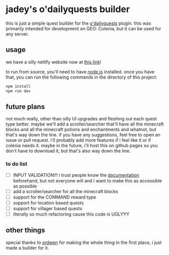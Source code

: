 # jadey's o'dailyquests builder

this is just a simple quest builder for the [o'dailyquests](https://ordwenplugins.gitbook.io/odailyquests/) plugin. this was primarily intended for development on GEO: Colenia, but it can be used for any server.

## usage
we have a silly netlify website now at [this link](https://mellow-zuccutto-1f0574.netlify.app/)!

to run from source, you'll need to have [node.js](https://nodejs.org/en/) installed. once you have that, you can run the following commands in the directory of this project:

```bash
npm install
npm run dev
```

## future plans
not much really, other than silly UI upgrades and fleshing out each quest type better. maybe we'll add a scroller/searcher that'll have all the minecraft blocks and all the minecraft potions and enchantments and whatnot, but that's way down the line. if you have any suggestions, feel free to open an issue or pull request. i'll probably add more features if i feel like it or if colenia needs it. maybe in the future, i'll host this on github pages so you don't have to download it, but that's also way down the line.

### to do list 
- [ ] INPUT VALIDATION!!! i trust people know the [documentation](https://ordwenplugins.gitbook.io/odailyquests/quests/create-a-quest) beforehand, but not everyone will and i want to make this as accessible as possible 
- [ ] add a scroller/searcher for all the minecraft blocks
- [ ] support for the COMMAND reward type
- [ ] support for location based quests
- [ ] support for villager based quests
- [ ] literally so much refactoring cause this code is UGLYYY

## other things
special thanks to [ordwen](https://github.com/Ordwen) for making the whole thing in the first place, i just made a builder for it.
